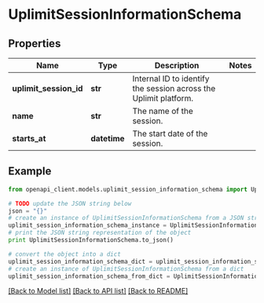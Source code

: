 # UplimitSessionInformationSchema


## Properties
Name | Type | Description | Notes
------------ | ------------- | ------------- | -------------
**uplimit_session_id** | **str** | Internal ID to identify the session across the Uplimit platform. | 
**name** | **str** | The name of the session. | 
**starts_at** | **datetime** | The start date of the session. | 

## Example

```python
from openapi_client.models.uplimit_session_information_schema import UplimitSessionInformationSchema

# TODO update the JSON string below
json = "{}"
# create an instance of UplimitSessionInformationSchema from a JSON string
uplimit_session_information_schema_instance = UplimitSessionInformationSchema.from_json(json)
# print the JSON string representation of the object
print UplimitSessionInformationSchema.to_json()

# convert the object into a dict
uplimit_session_information_schema_dict = uplimit_session_information_schema_instance.to_dict()
# create an instance of UplimitSessionInformationSchema from a dict
uplimit_session_information_schema_from_dict = UplimitSessionInformationSchema.from_dict(uplimit_session_information_schema_dict)
```
[[Back to Model list]](../README.md#documentation-for-models) [[Back to API list]](../README.md#documentation-for-api-endpoints) [[Back to README]](../README.md)


